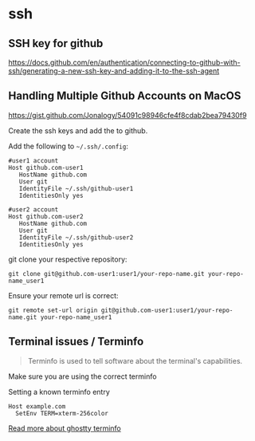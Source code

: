 # ssh

## SSH key for github

https://docs.github.com/en/authentication/connecting-to-github-with-ssh/generating-a-new-ssh-key-and-adding-it-to-the-ssh-agent

## Handling Multiple Github Accounts on MacOS

https://gist.github.com/Jonalogy/54091c98946cfe4f8cdab2bea79430f9

Create the ssh keys and add the to github.

Add the following to `~/.ssh/.config`:
```
#user1 account
Host github.com-user1
   HostName github.com
   User git
   IdentityFile ~/.ssh/github-user1
   IdentitiesOnly yes

#user2 account
Host github.com-user2
   HostName github.com
   User git
   IdentityFile ~/.ssh/github-user2
   IdentitiesOnly yes
```

git clone your respective repository:
```
git clone git@github.com-user1:user1/your-repo-name.git your-repo-name_user1
```

Ensure your remote url is correct:
```
git remote set-url origin git@github.com-user1:user1/your-repo-name.git your-repo-name_user1
```

## Terminal issues / Terminfo

> Terminfo is used to tell software about the terminal's capabilities.

Make sure you are using the correct terminfo

Setting a known terminfo entry

```
Host example.com
  SetEnv TERM=xterm-256color
```

[Read more about ghostty terminfo](https://ghostty.org/docs/help/terminfo) 
